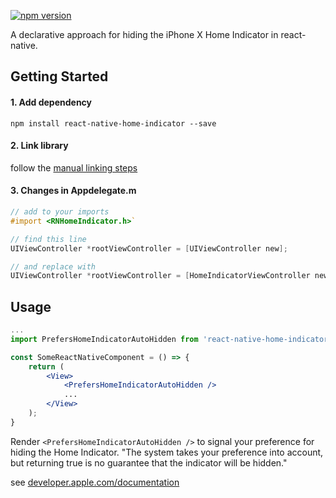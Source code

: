 [![npm version](https://badge.fury.io/js/react-native-home-indicator.svg)](https://badge.fury.io/js/react-native-home-indicator)

A declarative approach for hiding the iPhone X Home Indicator in react-native.

## Getting Started

#### 1. Add dependency
`npm install react-native-home-indicator --save`

#### 2. Link library
follow the [manual linking steps](http://facebook.github.io/react-native/docs/linking-libraries-ios.html#manual-linking)

#### 3. Changes in Appdelegate.m

```objective-c
// add to your imports
#import <RNHomeIndicator.h>`
```

```objective-c
// find this line
UIViewController *rootViewController = [UIViewController new];
```

```objective-c
// and replace with
UIViewController *rootViewController = [HomeIndicatorViewController new];
```


## Usage

```jsx
...
import PrefersHomeIndicatorAutoHidden from 'react-native-home-indicator';

const SomeReactNativeComponent = () => {
    return (
        <View>
            <PrefersHomeIndicatorAutoHidden />
            ...
        </View>
    );
}
```

Render `<PrefersHomeIndicatorAutoHidden />` to signal your preference for hiding the Home Indicator. 
"The system takes your preference into account, but returning true is no guarantee that the indicator will be hidden." 

see [developer.apple.com/documentation](https://developer.apple.com/documentation/uikit/uiviewcontroller/2887510-prefershomeindicatorautohidden)
